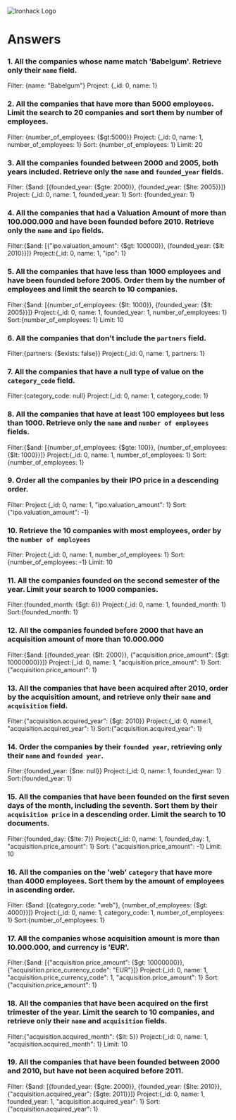 ![Ironhack Logo](https://i.imgur.com/1QgrNNw.png)

# Answers

### 1. All the companies whose name match 'Babelgum'. Retrieve only their `name` field.

Filter: {name: "Babelgum"}
Project: {_id: 0, name: 1}

### 2. All the companies that have more than 5000 employees. Limit the search to 20 companies and sort them by **number of employees**.

Filter: {number_of_employees: {$gt:5000}}
Project: {_id: 0, name: 1, number_of_employees: 1}
Sort: {number_of_employees: 1}
Limit: 20


### 3. All the companies founded between 2000 and 2005, both years included. Retrieve only the `name` and `founded_year` fields.

Filter: {$and: [{founded_year: {$gte: 2000}}, {founded_year: {$lte: 2005}}]}
Project: {_id: 0, name: 1, founded_year: 1}
Sort: {founded_year: 1}

### 4. All the companies that had a Valuation Amount of more than 100.000.000 and have been founded before 2010. Retrieve only the `name` and `ipo` fields.

Filter:{$and: [{"ipo.valuation_amount": {$gt: 100000}}, {founded_year: {$lt: 2010}}]}
Project:{_id: 0, name: 1, "ipo": 1}

### 5. All the companies that have less than 1000 employees and have been founded before 2005. Order them by the number of employees and limit the search to 10 companies.

Filter:{$and: [{number_of_employees: {$lt: 1000}}, {founded_year: {$lt: 2005}}]}
Project:{_id: 0, name: 1, founded_year: 1, number_of_employees: 1}
Sort:{number_of_employees: 1}
Limit: 10

### 6. All the companies that don't include the `partners` field.

Filter:{partners: {$exists: false}}
Project:{_id: 0, name: 1, partners: 1}
<!-- No results -->

### 7. All the companies that have a null type of value on the `category_code` field.

Filter:{category_code: null}
Project:{_id: 0, name: 1, category_code: 1}

### 8. All the companies that have at least 100 employees but less than 1000. Retrieve only the `name` and `number of employees` fields.

Filter:{$and: [{number_of_employees: {$gte: 100}}, {number_of_employees: {$lt: 1000}}]}
Project:{_id: 0, name: 1, number_of_employees: 1}
Sort:{number_of_employees: 1}

### 9. Order all the companies by their IPO price in a descending order.

Filter:
Project:{_id: 0, name: 1, "ipo.valuation_amount": 1}
Sort:{"ipo.valuation_amount": -1}

### 10. Retrieve the 10 companies with most employees, order by the `number of employees`

Filter:
Project:{_id: 0, name: 1, number_of_employees: 1}
Sort:{number_of_employees: -1}
Limit: 10

### 11. All the companies founded on the second semester of the year. Limit your search to 1000 companies.

Filter:{founded_month: {$gt: 6}}
Project:{_id: 0, name: 1, founded_month: 1}
Sort:{founded_month: 1}

### 12. All the companies founded before 2000 that have an acquisition amount of more than 10.000.000

Filter:{$and: [{founded_year: {$lt: 2000}}, {"acquisition.price_amount": {$gt: 10000000}}]}
Project:{_id: 0, name: 1, "acquisition.price_amount": 1}
Sort:{"acquisition.price_amount": 1}

### 13. All the companies that have been acquired after 2010, order by the acquisition amount, and retrieve only their `name` and `acquisition` field.

Filter:{"acquisition.acquired_year": {$gt: 2010}}
Project:{_id: 0, name:1, "acquisition.acquired_year": 1}
Sort:{"acquisition.acquired_year": 1}

### 14. Order the companies by their `founded year`, retrieving only their `name` and `founded year`.

Filter:{founded_year: {$ne: null}}
Project:{_id: 0, name: 1, founded_year: 1}
Sort:{founded_year: 1}

### 15. All the companies that have been founded on the first seven days of the month, including the seventh. Sort them by their `acquisition price` in a descending order. Limit the search to 10 documents.

Filter:{founded_day: {$lte: 7}}
Project:{_id: 0, name: 1, founded_day: 1, "acquisition.price_amount": 1}
Sort: {"acquisition.price_amount": -1}
Limit: 10

### 16. All the companies on the 'web' `category` that have more than 4000 employees. Sort them by the amount of employees in ascending order.

Filter: {$and: [{category_code: "web"}, {number_of_employees: {$gt: 4000}}]}
Project:{_id: 0, name: 1, category_code: 1, number_of_employees: 1}
Sort:{number_of_employees: 1}

### 17. All the companies whose acquisition amount is more than 10.000.000, and currency is 'EUR'.

Filter:{$and: [{"acquisition.price_amount": {$gt: 10000000}}, {"acquisition.price_currency_code": "EUR"}]}
Project:{_id: 0, name: 1, "acquisition.price_currency_code": 1, "acquisition.price_amount": 1}
Sort:{"acquisition.price_amount": 1}

### 18. All the companies that have been acquired on the first trimester of the year. Limit the search to 10 companies, and retrieve only their `name` and `acquisition` fields.

Filter:{"acquisition.acquired_month": {$lt: 5}}
Project:{_id: 0, name: 1, "acquisition.acquired_month": 1}
Limit: 10

### 19. All the companies that have been founded between 2000 and 2010, but have not been acquired before 2011.

Filter: {$and: [{founded_year: {$gte: 2000}}, {founded_year: {$lte: 2010}}, {"acquisition.acquired_year": {$gte: 2011}}]} 
Project:{_id: 0, name: 1, founded_year: 1, "acquisition.acquired_year": 1}
Sort:{"acquisition.acquired_year": 1}
